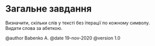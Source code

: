 ﻿# Загальне завдання

Визначити, скільки слів у тексті без ітерації по кожному символу. Видати слова за абеткою.


@author Babenko A.
@date 19-nov-2020
@version 1.0